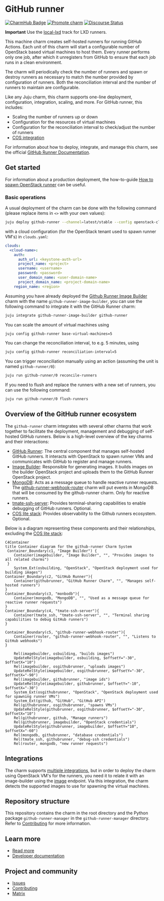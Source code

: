 # GitHub runner
[![CharmHub Badge](https://charmhub.io/github-runner/badge.svg)](https://charmhub.io/github-runner)
[![Promote charm](https://github.com/canonical/github-runner-operator/actions/workflows/promote_charm.yaml/badge.svg)](https://github.com/canonical/github-runner-operator/actions/workflows/promote_charm.yaml)
[![Discourse Status](https://img.shields.io/discourse/status?server=https%3A%2F%2Fdiscourse.charmhub.io&style=flat&label=CharmHub%20Discourse)](https://discourse.charmhub.io)

**Important** Use the [local-lxd](https://charmhub.io/github-runner?channel=local-lxd/stable) track for LXD runners.

This machine charm creates self-hosted runners for running GitHub Actions. Each unit of this charm will start a configurable number of OpenStack based virtual machines to host them. Every runner performs only one job, after which it unregisters from GitHub to ensure that each job runs in a clean environment.

The charm will periodically check the number of runners and spawn or destroy runners as necessary to match the number provided by configuration of runners. Both the reconciliation interval and the number of runners to maintain are configurable.

Like any Juju charm, this charm supports one-line deployment, configuration, integration, scaling, and more. For GitHub runner, this includes:
* Scaling the number of runners up or down
* Configuration for the resources of virtual machines
* Configuration for the reconciliation interval to check/adjust the number of runners
* [COS integration](https://charmhub.io/topics/canonical-identity-platform/how-to/integrate-cos)

For information about how to deploy, integrate, and manage this charm, see the official [GitHub Runner Documentation](https://charmhub.io/github-runner).

## Get started

For information about a production deployment, the how-to-guide
[How to spawn OpenStack runner](https://charmhub.io/github-runner/docs/how-to-openstack-runner) can be useful.

### Basic operations
A usual deployment of the charm can be done with the following command (please replace items in `<>` with your own values):

```bash
juju deploy github-runner --channel=latest/stable --config openstack-clouds-yaml="$(cat clouds.yaml)" --config openstack-flavor=<flavor> --config openstack-network=<openstack-network> --config path=<org>/<repo> --config token=<github-token>
```

with a cloud configuration (for the OpenStack tenant used to spawn runner VM's) in `clouds.yaml`:

```yaml
clouds:
  <cloud-name>:
    auth:
      auth_url: <keystone-auth-url>
      project_name: <project>
      username: <username>
      password: <password>
      user_domain_name: <user-domain-name>
      project_domain_name: <project-domain-name>
    region_name: <region>
  ```

Assuming you have already deployed the [Github Runner Image Builder](https://charmhub.io/github-runner-image-builder) charm
with the name `github-runner-image-builder`, you can use the following command to integrate it with the GitHub Runner charm:

```bash
juju integrate github-runner-image-builder github-runner
```

You can scale the amount of virtual machines using

```bash
juju config github-runner base-virtual-machines=5
```

You can change the reconciliation interval, to e.g. 5 minutes, using

```bash
juju config github-runner reconciliation-interval=5
```

You can trigger reconciliation manually using an action (assuming the unit is named `github-runner/0`):

```bash
juju run github-runner/0 reconcile-runners
```

If you need to flush and replace the runners with a new set of runners, you can use the following command:

```bash
juju run github-runner/0 flush-runners
```

## Overview of the GitHub runner ecosystem

The `github-runner` charm integrates with several other charms that work
together to facilitate the deployment, management and debugging of
self-hosted GitHub runners. Below is a high-level overview of the key
charms and their interactions:

* [GitHub Runner](https://charmhub.io/github-runner-image): The central component that manages self-hosted GitHub runners. It interacts with OpenStack to spawn runner VMs and communicates with GitHub to register and manage runners.
* [Image Builder](https://charmhub.io/github-runner-image-builder): Responsible for generating images. It builds images on the builder OpenStack project and uploads them to the GitHub Runner OpenStack project.
* [MongoDB](https://charmhub.io/mongodb): Acts as a message queue to handle reactive runner requests. The [github-runner-webhook-router](https://charmhub.io/github-runner-webhook-router) charm will put events in MongoDB that will be consumed by the github-runner charm. Only for reactive runners.
* [tmate-ssh-server](https://charmhub.io/tmate-ssh-server): Provides terminal-sharing capabilities to enable debugging of GitHub runners. Optional.
* [COS lite stack](https://charmhub.io/topics/canonical-observability-stack/editions/lite): Provides observability to the Github runners ecosystem. Optional.

Below is a diagram representing these components and their relationships, excluding the [COS lite stack](https://charmhub.io/topics/canonical-observability-stack/editions/lite):

```mermaid
C4Container
title Container diagram for the github-runner Charm System
 Container_Boundary(c1, "Image Builder") {
    Container(imagebuilder, "Image Builder", "", "Provides images to all related charms")
 }
    System_Ext(osbuilding, "OpenStack", "OpenStack deployment used for building images")
Container_Boundary(c2, "GitHub Runner"){
    Container(githubrunner, "GitHub Runner Charm", "", "Manages self-hosted runners")
}
Container_Boundary(c3, "monbodb"){
    Container(mongodb, "MongoDB", "", "Used as a message queue for reactive runner requests")
}
Container_Boundary(c4, "tmate-ssh-server"){
    Container(tmate_ssh, "tmate-ssh-server", "", "Terminal sharing capabilities to debug GitHub runners")
}

Container_Boundary(c5, "github-runner-webhook-router"){
    Container(router, "github-runner-webhook-router", "", "Listens to GitHub webhooks")
}

    Rel(imagebuilder, osbuilding, "builds images")
    UpdateRelStyle(imagebuilder, osbuilding, $offsetY="-30", $offsetX="10")
    Rel(imagebuilder, osgithubrunner, "uploads images")
    UpdateRelStyle(imagebuilder, osgithubrunner, $offsetY="-30", $offsetX="-90")
    Rel(imagebuilder, githubrunner, "image ids")
    UpdateRelStyle(imagebuilder, githubrunner, $offsetY="-10", $offsetX="-30")
    System_Ext(osgithubrunner, "OpenStack", "OpenStack deployment used for spawning runner VMs")
    System_Ext(github, "GitHub", "GitHub API")
    Rel(githubrunner, osgithubrunner, "spawns VMs")
    UpdateRelStyle(githubrunner, osgithubrunner, $offsetY="-30", $offsetX="10")
    Rel(githubrunner, github, "Manage runners")
    Rel(githubrunner, imagebuilder, "OpenStack credentials")
    UpdateRelStyle(githubrunner, imagebuilder, $offsetY="10", $offsetX="-60")
    Rel(mongodb, githubrunner, "database credentials")
    Rel(tmate_ssh, githubrunner, "debug-ssh credentials")
    Rel(router, mongodb, "new runner requests")
```


## Integrations
The charm supports [multiple integrations](https://charmhub.io/github-runner/integrations),
but in order to deploy the charm using OpenStack VM's for the runners, you need it to relate it
with an image-builder using the [image](https://charmhub.io/github-runner/integrations#image) 
endpoint. Via this integration, the charm detects the supported images to use for spawning the virtual machines.


## Repository structure

This repository contains the charm in the root directory and the Python package `github-runner-manager` in the
`github-runner-manager` directory. Refer to [Contributing](CONTRIBUTING.md) for more information.


## Learn more
* [Read more](https://charmhub.io/github-runner)
* [Developer documentation](https://charmhub.io/github-runner/docs/how-to-contribute)

## Project and community
* [Issues](https://github.com/canonical/github-runner-operator/issues)
* [Contributing](https://charmhub.io/github-runner/docs/how-to-contribute)
* [Matrix](https://matrix.to/#/#charmhub-charmdev:ubuntu.com)
